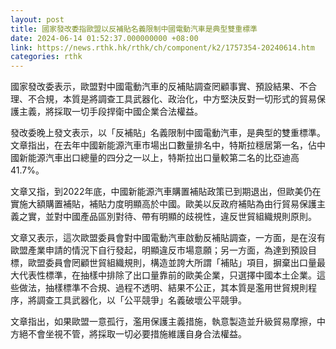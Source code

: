 ```yaml
---
layout: post
title: 國家發改委指歐盟以反補貼名義限制中國電動汽車是典型雙重標準
date: 2024-06-14 01:52:37.000000000 +08:00
link: https://news.rthk.hk/rthk/ch/component/k2/1757354-20240614.htm
categories: rthk
---
```


國家發改委表示，歐盟對中國電動汽車的反補貼調查罔顧事實、預設結果、不合理、不合規，本質是將調查工具武器化、政治化，中方堅決反對一切形式的貿易保護主義，將採取一切手段捍衛中國企業合法權益。

發改委晚上發文表示，以「反補貼」名義限制中國電動汽車，是典型的雙重標準。文章指出，在去年中國新能源汽車市場出口數量排名中，特斯拉穩居第一名，佔中國新能源汽車出口總量的四分之一以上，特斯拉出口量較第二名的比亞迪高41.7%。

文章又指，到2022年底，中國新能源汽車購置補貼政策已到期退出，但歐美仍在實施大額購置補貼，補貼力度明顯高於中國。歐美以反政府補貼為由行貿易保護主義之實，並對中國產品區別對待、帶有明顯的歧視性，違反世貿組織規則原則。

文章又表示，這次歐盟委員會對中國電動汽車啟動反補貼調查，一方面，是在沒有歐盟產業申請的情況下自行發起，明顯違反市場意願；另一方面，為達到預設目標，歐盟委員會罔顧世貿組織規則，構造並誇大所謂「補貼」項目，摒棄出口量最大代表性標準，在抽樣中排除了出口量靠前的歐美企業，只選擇中國本土企業。這些做法，抽樣標準不合規、過程不透明、結果不公正，其本質是濫用世貿規則程序，將調查工具武器化，以「公平競爭」名義破壞公平競爭。

文章指出，如果歐盟一意孤行，濫用保護主義措施，執意製造並升級貿易摩擦，中方絕不會坐視不管，將採取一切必要措施維護自身合法權益。
